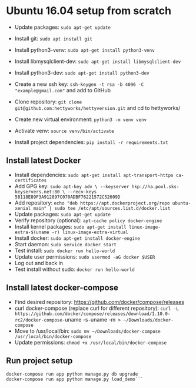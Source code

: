 # Ubuntu 16.04 setup from scratch

* Update packages: `sudo apt-get update`
* Install git: `sudo apt install git`
* Install python3-venv: `sudo apt-get install python3-venv`
* Install libmysqlclient-dev: `sudo apt-get install libmysqlclient-dev`
* Install python3-dev: `sudo apt-get install python3-dev`

* Create a new ssh key: `ssh-keygen -t rsa -b 4096 -C "example@gmail.com"` and add to GitHub
* Clone repository: `git clone git@github.com:hettyworks/hettyversion.git` and cd to hettyworks/

* Create new virtual environment: `python3 -m venv venv`
* Activate venv: `source venv/bin/activate`
* Install project dependencies: `pip install -r requirements.txt`

## Install latest Docker

* Install dependencies: `sudo apt-get install apt-transport-https ca-certificates`
* Add GPG key: `sudo apt-key adv \
               --keyserver hkp://ha.pool.sks-keyservers.net:80 \
               --recv-keys 58118E89F3A912897C070ADBF76221572C52609D`
* Add repository: `echo "deb https://apt.dockerproject.org/repo ubuntu-xenial main" | sudo tee /etc/apt/sources.list.d/docker.list`
* Update packages: `sudo apt-get update`
* Verify repository (optional): `apt-cache policy docker-engine`
* Install kernel packages: `sudo apt-get install linux-image-extra-$(uname -r) linux-image-extra-virtual`
* Install docker: `sudo apt-get install docker-engine`
* Start daemon: `sudo service docker start`
* Test install: `sudo docker run hello-world`
* Update user permissions: `sudo usermod -aG docker $USER`
* Log out and back in
* Test install without sudo: `docker run hello-world`

## Install latest docker-compose

* Find desired repository: https://github.com/docker/compose/releases
* curl docker-compose (replace curl for different repository): `curl -L https://github.com/docker/compose/releases/download/1.10.0-rc2/docker-compose-`uname -s`-`uname -m` > ~/Downloads/docker-compose`
* Move to /usr/local/bin: `sudo mv ~/Downloads/docker-compose /usr/local/bin/docker-compose`
* Update permissions: `chmod +x /usr/local/bin/docker-compose`

## Run project setup

```docker-compose up -d
docker-compose run app python manage.py db upgrade
docker-compose run app python manage.py load_demo```
